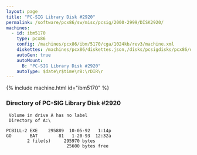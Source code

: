 ```yaml
---
layout: page
title: "PC-SIG Library Disk #2920"
permalink: /software/pcx86/sw/misc/pcsig/2000-2999/DISK2920/
machines:
  - id: ibm5170
    type: pcx86
    config: /machines/pcx86/ibm/5170/cga/1024kb/rev3/machine.xml
    diskettes: /machines/pcx86/diskettes.json,/disks/pcsigdisks/pcx86/diskettes.json
    autoGen: true
    autoMount:
      B: "PC-SIG Library Disk #2920"
    autoType: $date\r$time\rB:\rDIR\r
---
```


{% include machine.html id="ibm5170" %}

### Directory of PC-SIG Library Disk #2920

     Volume in drive A has no label
     Directory of A:\

    PCBILL-2 EXE    295889  10-05-92   1:14p
    GO       BAT        81   1-20-93  12:32a
            2 file(s)     295970 bytes
                           25600 bytes free
